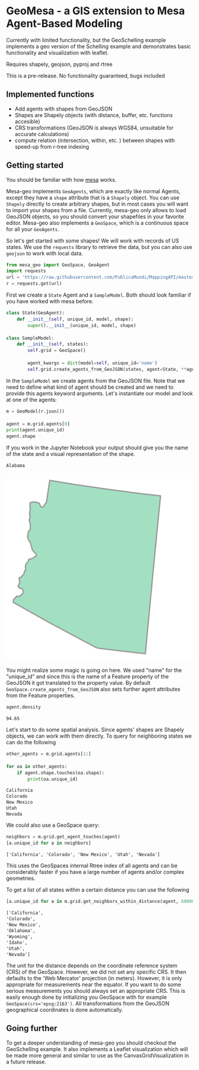 # GeoMesa - a GIS extension to Mesa Agent-Based Modeling

Currently with limited functionality, but the GeoSchelling example implements a geo version of the Schelling example and demonstrates basic functionality and visualization with leaflet.

Requires shapely, geojson, pyproj and rtree

This is a pre-release. No functionality guaranteed, bugs included

## Implemented functions
* Add agents with shapes from GeoJSON
* Shapes are Shapely objects (with distance, buffer, etc. functions accesible)
* CRS transformations (GeoJSON is always WGS84, unsuitable for accurate calculations)
* compute relation (intersection, within, etc. ) between shapes with speed-up from r-tree indexing

## Getting started
You should be familiar with how [mesa](https://github.com/projectmesa/mesa) works.

Mesa-geo implements `GeoAgents`, which are exactly like normal Agents, except they have a `shape` attribute that is a `Shapely` object. You can use `Shapely` directly to create arbitrary shapes, but in most cases you will want to import your shapes from a file. Currently, mesa-geo only allows to load GeoJSON objects, so you should convert your shapefiles in your favorite editor.
Mesa-geo also implements a `GeoSpace`, which is a continuous space for all your `GeoAgents`.

So let's get started with some shapes! We will work with records of US states. We use the `requests` library to retrieve the data, but you can also use `geojson` to work with local data.

```python
from mesa_geo import GeoSpace, GeoAgent
import requests
url = 'https://raw.githubusercontent.com/PublicaMundi/MappingAPI/master/data/geojson/us-states.json'
r = requests.get(url)
```

First we create a `State` Agent and a `SampleModel`. Both should look familiar if you have worked with mesa before.

```python
class State(GeoAgent):
    def __init__(self, unique_id, model, shape):
        super().__init__(unique_id, model, shape)

class SampleModel:
    def __init__(self, states):
        self.grid = GeoSpace()

        agent_kwargs = dict(model=self, unique_id='name')
        self.grid.create_agents_from_GeoJSON(states, agent=State, **agent_kwargs)
```

In the `SampleModel` we create agents from the GeoJSON file. Note that we need to define what kind of agent should be created and we need to provide this agents keyword arguments. Let's instantiate our model and look at one of the agents:

```python
m = GeoModel(r.json())

agent = m.grid.agents[0]
print(agent.unique_id)
agent.shape
```

If you work in the Jupyter Notebook your output should give you the name of the state and a visual representation of the shape.

    Alabama

![](output_3_1.svg)

You might realize some magic is going on here. We used "name" for the "unique_id" and since this is the name of a Feature property of the GeoJSON it got translated to the property value. By default `GeoSpace.create_agents_from_GeoJSON` also sets further agent attributes from the Feature properties.

```python
agent.density
```

    94.65

Let's start to do some spatial analysis. Since agents' shapes are Shapely objects, we can work with them directly. To query for neighboring states we can do the following

```python
other_agents = m.grid.agents[1:]

for oa in other_agents:
    if agent.shape.touches(oa.shape):
        print(oa.unique_id)
```

    California
    Colorado
    New Mexico
    Utah
    Nevada

We could also use a GeoSpace query:

```python
neighbors = m.grid.get_agent_touches(agent)
[a.unique_id for a in neighbors]
```

    ['California', 'Colorado', 'New Mexico', 'Utah', 'Nevada']

This uses the GeoSpaces internal Rtree index of all agents and can be considerably faster if you have a large number of agents and/or complex geometries.

To get a list of all states within a certain distance you can use the following

```python
[a.unique_id for a in m.grid.get_neighbors_within_distance(agent, 600000)]
```

    ['California',
    'Colorado',
    'New Mexico',
    'Oklahoma',
    'Wyoming',
    'Idaho',
    'Utah',
    'Nevada']

The unit for the distance depends on the coordinate reference system (CRS) of the GeoSpace. However, we did not set any specific CRS. It then defaults to the 'Web Mercator' projection (in meters). However, it is only appropriate for measurements near the equator. If you want to do some serious measurements you should always set an appropriate CRS. This is easily enough done by initializing you GeoSpace with for example `GeoSpace(crs='epsg:2163')`. All transformations from the GeoJSON geographical coordinates is done automatically.

## Going further

To get a deeper understanding of mesa-geo you should checkout the GeoSchelling example. It also implements a Leaflet visualization which will be made more general and similar to use as the  CanvasGridVisualization in a future release. 
